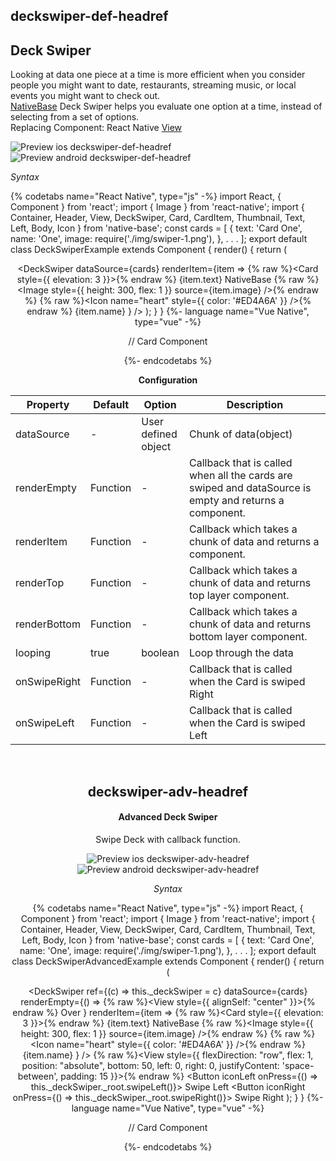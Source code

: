 ## deckswiper-def-headref
## Deck Swiper

Looking at data one piece at a time is more efficient when you consider people you might want to date, restaurants, streaming music, or local events you might want to check out. <br />
[NativeBase](https://nativebase.io/) Deck Swiper helps you evaluate one option at a time, instead of selecting from a set of options.<br />
Replacing Component: React Native [View](https://facebook.github.io/react-native/docs/view.html)

![Preview ios deckswiper-def-headref](https://github.com/GeekyAnts/NativeBase-KitchenSink/raw/v2.6.1/screenshots/ios/deckswiper.gif)
![Preview android deckswiper-def-headref](https://github.com/GeekyAnts/NativeBase-KitchenSink/raw/v2.6.1/screenshots/android/deckswiper.gif)

*Syntax*

{% codetabs name="React Native", type="js" -%}
import React, { Component } from 'react';
import { Image } from 'react-native';
import { Container, Header, View, DeckSwiper, Card, CardItem, Thumbnail, Text, Left, Body, Icon } from 'native-base';
const cards = [
  {
    text: 'Card One',
    name: 'One',
    image: require('./img/swiper-1.png'),
  },
  .  .  .
];
export default class DeckSwiperExample extends Component {
  render() {
    return (
      <Container>
        <Header />
        <View>
          <DeckSwiper
            dataSource={cards}
            renderItem={item =>
              {% raw %}<Card style={{ elevation: 3 }}>{% endraw %}
                <CardItem>
                  <Left>
                    <Thumbnail source={item.image} />
                    <Body>
                      <Text>{item.text}</Text>
                      <Text note>NativeBase</Text>
                    </Body>
                  </Left>
                </CardItem>
                <CardItem cardBody>
                  {% raw %}<Image style={{ height: 300, flex: 1 }} source={item.image} />{% endraw %}
                </CardItem>
                <CardItem>
                  {% raw %}<Icon name="heart" style={{ color: '#ED4A6A' }} />{% endraw %}
                  <Text>{item.name}</Text>
                </CardItem>
              </Card>
            }
          />
        </View>
      </Container>
    );
  }
}
{%- language name="Vue Native", type="vue" -%}
<template>
  <nb-container>
    <nb-header />
    <view :style="{flex: 1, padding: 12}">
      <nb-deck-swiper
          :dataSource="cardItemsArr"
          :looping="isLoopingRequired"
          :renderItem="handleCardRendering"
      />
    </view>
  </nb-container>
</template>
<script>
import React from "react";
import { View, Text } from "react-native";
import cardOne from "swiper-1.png";
import CardComponent from "../common/card";
export default {
  data: function() {
    return {
      cardItemsArr: [
        {
          text: "Card One",
          name: "One",
          image: cardOne
        },
        . . .
      ],
      isLoopingRequired: false
    };
  },
  methods: {
    handleCardRendering: function(item) {
      return <CardComponent item={item} />;
    }
  }
};
</script>

// Card Component
<template>
  <nb-card :style="{ elevation: 3 }">
    <nb-cardItem>
      <nb-left>
        <nb-thumbnail :source="item.image" />
        <nb-body>
          <nb-text>{{item.text}}</nb-text>
          <nb-text note>NativeBase</nb-text>
        </nb-body>
      </nb-left>
    </nb-cardItem>
    <nb-cardItem cardBody>
      <image
        :style="{
          resizeMode: 'cover',
          width: null,
          flex: 1,
          height: 300
        }"
        :source="item.image"
      />
    </nb-cardItem>
    <nb-cardItem>
      <nb-icon-nb name="ios-heart" :style="{ color: '#ED4A6A' }" />
      <nb-text>{{item.name}}</nb-text>
    </nb-cardItem>
  </nb-card>
</template>
<script>
export default {
  props: {
    item: {
      type: Object
    }
  }
};
</script>
{%- endcodetabs %}
<br />

**Configuration**<br />
    <table class = "table table-bordered">
        <thead>
            <tr>
                <th>Property</th>
                <th>Default</th>
                <th>Option</th>
                <th width="50%">Description</th>
            </tr>
        </thead>
        <tbody>
            <tr>
                <td>dataSource</td>
                <td> - </td>
                <td> User defined object </td>
                <td>Chunk of data(object)</td>
            </tr>
            <tr>
                <td>renderEmpty</td>
                <td>Function</td>
                <td> - </td>
                <td>Callback that is called when all the cards are swiped and dataSource is empty and returns a component.</td>
            </tr>
            <tr>
                <td>renderItem</td>
                <td>Function</td>
                <td> - </td>
                <td>Callback which takes a chunk of data and returns a component.</td>
            </tr>
            <tr>
                <td>renderTop</td>
                <td>Function</td>
                <td> - </td>
                <td>Callback which takes a chunk of data and returns top layer component.</td>
            </tr>
            <tr>
                <td>renderBottom</td>
                <td>Function</td>
                <td> - </td>
                <td>Callback which takes a chunk of data and returns bottom layer component.</td>
            </tr>
            <tr>
                <td>looping</td>
                <td>true</td>
                <td> boolean </td>
                <td>Loop through the data</td>
            </tr>
            <tr>
                <td>onSwipeRight</td>
                <td>Function</td>
                <td> - </td>
                <td>Callback that is called when the Card is swiped Right</td>
            </tr>
            <tr>
                <td>onSwipeLeft</td>
                <td>Function</td>
                <td> - </td>
                <td>Callback that is called when the Card is swiped Left</td>
            </tr>
        </tbody>
    </table><br />

## deckswiper-adv-headref
#### Advanced Deck Swiper

Swipe Deck with callback function.

![Preview ios deckswiper-adv-headref](https://github.com/GeekyAnts/NativeBase-KitchenSink/raw/v2.2.0/screenshots/ios/deckswiper-advanced.gif)
![Preview android deckswiper-adv-headref](https://github.com/GeekyAnts/NativeBase-KitchenSink/raw/v2.2.0/screenshots/android/deckswiper-advanced.gif)

*Syntax*

{% codetabs name="React Native", type="js" -%}
import React, { Component } from 'react';
import { Image } from 'react-native';
import { Container, Header, View, DeckSwiper, Card, CardItem, Thumbnail, Text, Left, Body, Icon } from 'native-base';
const cards = [
  {
    text: 'Card One',
    name: 'One',
    image: require('./img/swiper-1.png'),
  },
  .  .  .
];
export default class DeckSwiperAdvancedExample extends Component {
  render() {
    return (
      <Container>
        <Header />
        <View>
          <DeckSwiper
            ref={(c) => this._deckSwiper = c}
            dataSource={cards}
            renderEmpty={() =>
              {% raw %}<View style={{ alignSelf: "center" }}>{% endraw %}
                <Text>Over</Text>
              </View>
            }
            renderItem={item =>
              {% raw %}<Card style={{ elevation: 3 }}>{% endraw %}
                <CardItem>
                  <Left>
                    <Thumbnail source={item.image} />
                    <Body>
                      <Text>{item.text}</Text>
                      <Text note>NativeBase</Text>
                    </Body>
                  </Left>
                </CardItem>
                <CardItem cardBody>
                  {% raw %}<Image style={{ height: 300, flex: 1 }} source={item.image} />{% endraw %}
                </CardItem>
                <CardItem>
                  {% raw %}<Icon name="heart" style={{ color: '#ED4A6A' }} />{% endraw %}
                  <Text>{item.name}</Text>
                </CardItem>
              </Card>
            }
          />
        </View>
        {% raw %}<View style={{ flexDirection: "row", flex: 1, position: "absolute", bottom: 50, left: 0, right: 0, justifyContent: 'space-between', padding: 15 }}>{% endraw %}
          <Button iconLeft onPress={() => this._deckSwiper._root.swipeLeft()}>
            <Icon name="arrow-back" />
            <Text>Swipe Left</Text>
          </Button>
          <Button iconRight onPress={() => this._deckSwiper._root.swipeRight()}>
            <Icon name="arrow-forward" />
            <Text>Swipe Right</Text>
          </Button>
        </View>
      </Container>
    );
  }
}
{%- language name="Vue Native", type="vue" -%}
<template>
  <nb-container>
    <nb-header />
    <view :style="{flex: 1, padding: 12}">
      <nb-deck-swiper
          ref="_deckSwiper"
          :dataSource="cardItemsArr"
          :looping="isLoopingRequired"
          :renderEmpty="handleCardEmpty"
          :renderItem="handleCardRendering"
      />
    </view>
    <view :style="stylesObj.bottomBtnContainer">
      <nb-button iconLeft :onPress="handleDeckSwiperBackBtn">
        <nb-icon name="arrow-back" />
        <nb-text>Swipe Left</nb-text>
      </nb-button>
      <nb-button iconRight :onPress="handleDeckSwiperForwardBtn">
        <nb-text>Swipe Right</nb-text>
        <nb-icon name="arrow-forward" />
      </nb-button>
    </View>
  </nb-container>
</template>
<script>
import React from "react";
import { View, Text } from "react-native";
import cardOne from "../../../../assets/swiper-1.png";
import CardComponent from "../common/card";
export default {
  data: function() {
    return {
      cardItemsArr: [
        {
          text: "Card One",
          name: "One",
          image: cardOne
        },
        . . .
      ],
      isLoopingRequired: false,
      stylesObj: {
        bottomBtnContainer: {
          flexDirection: "row",
          flex: 1,
          position: "absolute",
          bottom: 50,
          left: 0,
          right: 0,
          justifyContent: "space-between",
          padding: 15
        }
      }
    };
  },
  methods: {
    handleCardEmpty: function() {
      return (
        <View>
          <Text>Over </Text>
        </View>
      );
    },
    handleCardRendering: function(item) {
      return <CardComponent item={item} />;
    },
    handleDeckSwiperBackBtn: function() {
      this.$refs._deckSwiper._root.swipeLeft();
    },
    handleDeckSwiperForwardBtn: function() {
      this.$refs._deckSwiper._root.swipeRight();
    }
  }
};
</script>

// Card Component
<template>
  <nb-card :style="{ elevation: 3 }">
    <nb-cardItem>
      <nb-left>
        <nb-thumbnail :source="item.image" />
        <nb-body>
          <nb-text>{{item.text}}</nb-text>
          <nb-text note>NativeBase</nb-text>
        </nb-body>
      </nb-left>
    </nb-cardItem>
    <nb-cardItem cardBody>
      <image
        :style="{
          resizeMode: 'cover',
          width: null,
          flex: 1,
          height: 300
        }"
        :source="item.image"
      />
    </nb-cardItem>
    <nb-cardItem>
      <nb-icon-nb name="ios-heart" :style="{ color: '#ED4A6A' }" />
      <nb-text>{{item.name}}</nb-text>
    </nb-cardItem>
  </nb-card>
</template>
<script>
export default {
  props: {
    item: {
      type: Object
    }
  }
};
</script>
{%- endcodetabs %}
<br />
